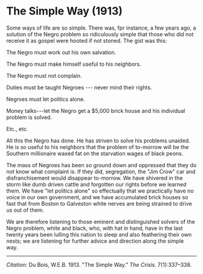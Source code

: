 <!--
title:   The Simple Way
author:  Du Bois, W.E.B.
journal: The Crisis
year:    1913
volume:  7
issue:   1
pages:   337-338
-->

# The Simple Way (1913)

Some  ways of life are so simple. There was, fpr instance, a few years
ago, a solution of the Negro problem so ridiculously simple that those
who did not receive it as gospel were hooted if not stoned. The gist
was this:

The Negro must work out his own salvation.

The Negro must make himself useful to his neighbors.

The Negro must not complain.

Duties must be taught Negroes --- never mind their rights.

Negroes must let politics alone.

Money talks---let the Negro get a \$5,000 brick house and his individual
problem is solved.

Etc., etc.

All this the Negro has done. He has striven to solve his problems
unaided. He is so useful to his neighbors that the problem of to-morrow
will be the Southern millionaire waxed fat on the starvation wages of
black peons.

The mass of Negroes has been so ground down and oppressed that they do
not know what complaint is. If they did, segregation, the "Jim Crow" car
and disfranchisement would disappear to-morrow. We have shivered in the
storm like dumb driven cattle and forgotten our rights before we learned
them. We have "let politics alone" so effectually that we practically
have no voice in our own government, and we have accumulated brick
houses so fast that from Boston to Galveston white nerves are being
strained to drive us out of them.

We are therefore listening to those eminent and distinguished solvers of
the Negro problem, white and black, who, with hat in hand, have in the last twenty years been lulling this nation to sleep and also feathering their own nests; we are listening for further advice and direction along the simple way.

______________
*Citation:* Du Bois, W.E.B. 1913. "The Simple Way." *The Crisis*. 7(1):337&ndash;338.